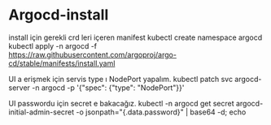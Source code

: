 # Argocd-install
install için gerekli crd leri içeren manifest
kubectl create namespace argocd
kubectl apply -n argocd -f https://raw.githubusercontent.com/argoproj/argo-cd/stable/manifests/install.yaml

UI a erişmek için servis type ı NodePort yapalım.
kubectl patch svc argocd-server -n argocd -p '{"spec": {"type": "NodePort"}}'

UI passwordu için secret e bakacağız.
kubectl -n argocd get secret argocd-initial-admin-secret -o jsonpath="{.data.password}" | base64 -d; echo
